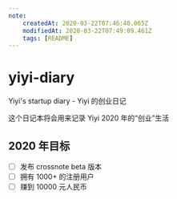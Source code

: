 ```yaml
---
note:
    createdAt: 2020-03-22T07:46:40.065Z
    modifiedAt: 2020-03-22T07:49:09.461Z
    tags: [README]
---
```

# yiyi-diary

Yiyi's startup diary - Yiyi 的创业日记

这个日记本将会用来记录 Yiyi 2020 年的“创业”生活

## 2020 年目标
* [ ] 发布 crossnote beta 版本
* [ ] 拥有 1000+ 的注册用户
* [ ] 赚到 10000 元人民币